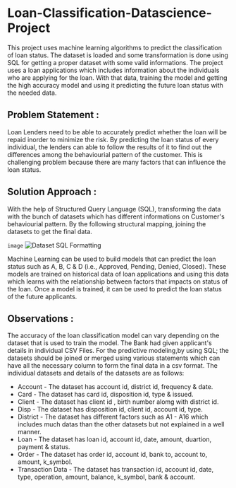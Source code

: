 # Loan-Classification-Datascience-Project
This project uses machine learning algorithms to predict the classification of loan status. The dataset is loaded and some transformation is done using SQL for getting a proper dataset with some valid informations. The project uses a loan applications which includes information about the individuals who are applying for the loan. With that data, training the model and getting the high accuracy model and using it predicting the future loan status with the needed data.
## Problem Statement :
Loan Lenders need to be able to accurately predict whether the loan will be repaid inorder to minimize the risk. By predicting the loan status of every individual, the lenders can able to follow the results of it to find out the differences among the behaviourial pattern of the customer. This is challenging problem because there are many factors that can influence the loan status.
## Solution Approach :
With the help of Structured Query Language (SQL), transforming the data with the bunch of datasets which has different informations on Customer's behaviourial pattern. By the following structural mapping, joining the datasets to get the final data.  


`image` ![Dataset SQL Formatting](https://github.com/shridhar1504/Loan-Classification-Datascience-Project/assets/113985416/984a2561-6d2f-4656-bfe2-e47f970c175d)


Machine Learning can be used to build models that can predict the loan status such as A, B, C & D (i.e., Approved, Pending, Denied, Closed). These models are trained on historical data of loan applications and using this data which learns with the relationship between factors that impacts on status of the loan. Once a model is trained, it can be used to predict the loan status of the future applicants.
## Observations :
The accuracy of the loan classification model can vary depending on the dataset that is used to train the model. The Bank had given applicant's details in individual CSV Files. For the predictive modeling,by using SQL; the datasets should be joined or merged using various statements which can have all the necessary column to form the final data in a csv format. The individual datasets and details of the datasets are as follows:

 * Account - The dataset has account id, district id, frequency & date.
 * Card - The dataset has card id, disposition id, type & issued.
 * Client - The dataset has client id , birth number alomg with district id.
 * Disp - The dataset has disposition id, client id, account id, type.
 * District - The dataset has different factors such as A1 - A16 which includes much datas than the other datasets but not explained in a well manner.
 * Loan - The dataset has loan id, account id, date, amount, duartion, payment & status.
 * Order - The dataset has order id, account id, bank to, account to, amount, k_symbol.
 * Transaction Data - The dataset has transaction id, account id, date, type, operation, amount, balance, k_symbol, bank & account.
